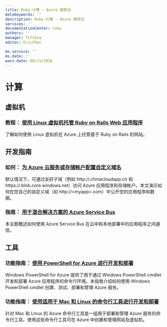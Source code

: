 ```yaml
---
title: Ruby-计算 - Azure 微软云
metakeywords: ''
description: Ruby-计算 - Azure 微软云
services: ''
documentationCenter: ruby
authors: ''
manager: Tiffena
editor: EricChen

ms.service: ''
ms.date: ''
wacn.date: 08/11/2016
---
```


<h1 id="menu-ruby-compute">计算</h1>
<h2 id="header-0">虚拟机</h2>
<h3>教程： <a href="../../articles/virtual-machines/virtual-machines-linux-classic-ruby-rails-web-app.md">使用 Linux 虚拟机托管 Ruby on Rails Web 应用程序</a></h3>
<p>了解如何使用 Linux 虚拟机在 Azure 上托管基于 Ruby on Rails 的网站。</p>
<h2 id="header-1">开发指南</h2>
<h3>如何： <a href="../../articles/cloud-services/cloud-services-custom-domain-name.md">为 Azure 云服务或存储帐户配置自定义域名</a></h3>
<p>默认情况下，可通过友好子域（例如 http://<myapp>.chinacloudapp.cn 和 https://<mydata>.blob.core.windows.net）访问 Azure 应用程序和存储帐户。本文演示如何在您自己的自定义域（如 http://&lt;myapp&gt;.com）中公开您的应用程序和数据。</p>
<h3>指南： <a href="../../articles/service-bus-messaging/service-bus-fundamentals-hybrid-solutions.md">用于混合解决方案的 Azure Service Bus</a></h3>
<p>本主题概述如何使用 Azure Service Bus 在云中和本地部署中的应用程序之间通信。</p>
<h2 id="header-2">工具</h2>
<h3>功能指南： <a href="../../articles/powershell-install-configure.md">使用 PowerShell for Azure 进行开发和部署</a></h3>
<p>Windows PowerShell for Azure 提供了用于通过 Windows PowerShell cmdlet 开发和部署 Azure 应用程序的命令行环境。本指南介绍如何使用 Windows PowerShell cmdlet 创建、测试、部署和管理 Azure 服务。</p>
<h3>功能指南： <a href="../../articles/xplat-cli-install.md">使用适用于 Mac 和 Linux 的命令行工具进行开发和部署</a></h3>
<p>针对 Mac 和 Linux 的 Azure 命令行工具是一组用于部署和管理 Azure 服务的命令行工具。使用这些命令行工具可在 Azure 中创建和管理网站及虚拟机。</p>